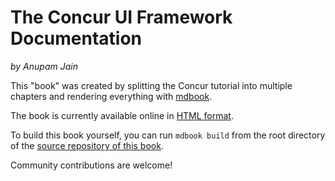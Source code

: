 # The Concur UI Framework Documentation

*by Anupam Jain*

This "book" was created by splitting the Concur tutorial into multiple chapters
and rendering everything with [mdbook][mdbook].

The book is currently available online in [HTML format][site].

To build this book yourself, you can run `mdbook build` from the root directory
of the [source repository of this book][source].

Community contributions are welcome!

[mdbook]: https://github.com/rust-lang/mdBook
[site]: https://ajnsit.github.io/concur-documentation
[source]: https://github.com/ajnsit/concur-documentation

